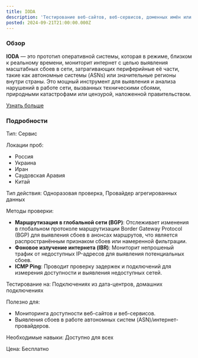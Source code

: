 ```yaml
---
title: IODA
description: 'Тестирование веб-сайтов, веб-сервисов, доменных имён или IP-адресов.'
posted: 2024-09-21T21:00:00.000Z
---
```

### Обзор
**IODA** — это прототип оперативной системы, которая в режиме, близком к реальному времени, мониторит интернет с целью выявления масштабных сбоев в сети, затрагивающих периферийные её части, такие как автономные системы (ASNs) или значительные регионы внутри страны. Это мощный инструмент для выявления и анализа нарушений в работе сети, вызванных техническими сбоями, природными катастрофами или цензурой, наложенной правительством.

[Узнать больше](https://ioda.inetintel.cc.gatech.edu/)

### Подробности
Тип: Сервис

Локации проб:
>
 - Россия
 - Украина
 - Иран
 - Саудовская Аравия
 - Китай

Тип действия: Одноразовая проверка, Провайдер агрегированных данных

Методы проверки:
>
- **Маршрутизация в глобальной сети (BGP)**: Отслеживает изменения в глобальном протоколе маршрутизации Border Gateway Protocol (BGP) для выявления сбоев в анонсах маршрутов, что является распространённым признаком сбоев или намеренной фильтрации.
- **Фоновое излучение интернета (IBR)**: Мониторит непрошеный трафик от недоступных IP-адресов для выявления потенциальных сбоев.
- **ICMP Ping**: Проводит проверку задержек и подключений для измерения доступности и выявления недоступных сетей.

Тестирование на: Подключениях из дата-центров, домашних подключениях

Полезно для:
>
 - Мониторинга доступности веб-сайтов и веб-сервисов.
 - Выявления сбоев в работе автономных систем (ASN)/интернет-провайдеров.

Необходимые навыки: Доступно для всех

Цена: Бесплатно
